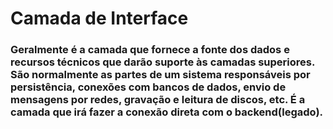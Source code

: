 # Camada de Interface

### Geralmente é a camada que fornece a fonte dos dados e recursos técnicos que darão suporte às camadas superiores. São normalmente as partes de um sistema responsáveis por persistência, conexões com bancos de dados, envio de mensagens por redes, gravação e leitura de discos, etc. É a camada que irá fazer a conexão direta com o backend(legado).
